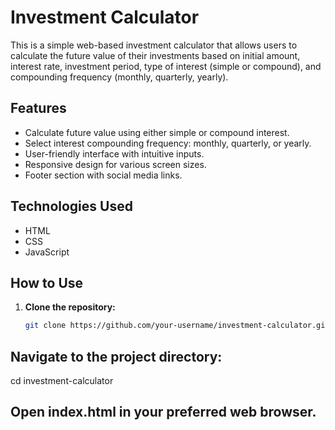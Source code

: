 # Investment Calculator

This is a simple web-based investment calculator that allows users to calculate the future value of their investments based on initial amount, interest rate, investment period, type of interest (simple or compound), and compounding frequency (monthly, quarterly, yearly).

## Features

- Calculate future value using either simple or compound interest.
- Select interest compounding frequency: monthly, quarterly, or yearly.
- User-friendly interface with intuitive inputs.
- Responsive design for various screen sizes.
- Footer section with social media links.

## Technologies Used

- HTML
- CSS
- JavaScript

## How to Use

1. **Clone the repository:**

   ```bash
   git clone https://github.com/your-username/investment-calculator.git

## Navigate to the project directory:

cd investment-calculator

## Open index.html in your preferred web browser.

